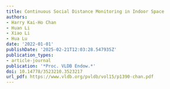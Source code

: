 ```yaml
---
title: Continuous Social Distance Monitoring in Indoor Space
authors:
- Harry Kai-Ho Chan
- Huan Li
- Xiao Li
- Hua Lu
date: '2022-01-01'
publishDate: '2025-02-21T12:03:28.547935Z'
publication_types:
- article-journal
publication: '*Proc. VLDB Endow.*'
doi: 10.14778/3523210.3523217
url_pdf: https://www.vldb.org/pvldb/vol15/p1390-chan.pdf
---
```

